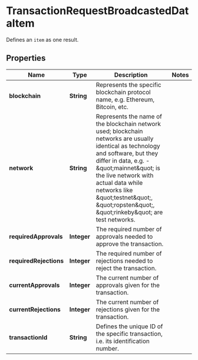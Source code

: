 

# TransactionRequestBroadcastedDataItem

Defines an `item` as one result.

## Properties

Name | Type | Description | Notes
------------ | ------------- | ------------- | -------------
**blockchain** | **String** | Represents the specific blockchain protocol name, e.g. Ethereum, Bitcoin, etc. | 
**network** | **String** | Represents the name of the blockchain network used; blockchain networks are usually identical as technology and software, but they differ in data, e.g. - \&quot;mainnet\&quot; is the live network with actual data while networks like \&quot;testnet\&quot;, \&quot;ropsten\&quot;, \&quot;rinkeby\&quot; are test networks. | 
**requiredApprovals** | **Integer** | The required number of approvals needed to approve the transaction. | 
**requiredRejections** | **Integer** | The required number of rejections needed to reject the transaction. | 
**currentApprovals** | **Integer** | The current number of approvals given for the transaction. | 
**currentRejections** | **Integer** | The current number of rejections given for the transaction. | 
**transactionId** | **String** | Defines the unique ID of the specific transaction, i.e. its identification number. | 



